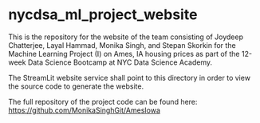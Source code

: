 # nycdsa_ml_project_website
 
This is the repository for the website of the team consisting of Joydeep Chatterjee, Layal Hammad, Monika Singh, and Stepan Skorkin for the Machine Learning Project (I) on Ames, IA housing prices as part of the 12-week Data Science Bootcamp at NYC Data Science Academy.

The StreamLit website service shall point to this directory in order to view the source code to generate the website.

The full repository of the project code can be found here:
https://github.com/MonikaSinghGit/AmesIowa